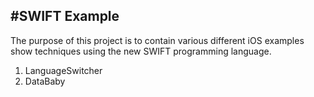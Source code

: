 #SWIFT Example
---

The purpose of this project is to contain various different iOS examples show techniques using
the new SWIFT programming language.

1. LanguageSwitcher
2. DataBaby